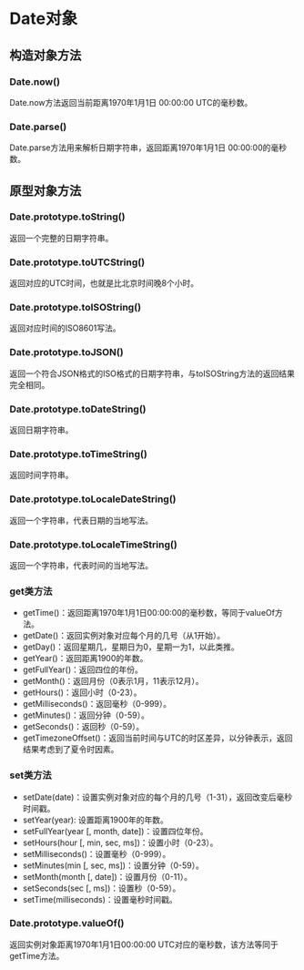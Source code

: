 # Date对象

## 构造对象方法

### Date.now()
Date.now方法返回当前距离1970年1月1日 00:00:00 UTC的毫秒数。

### Date.parse()
Date.parse方法用来解析日期字符串，返回距离1970年1月1日 00:00:00的毫秒数。

## 原型对象方法

### Date.prototype.toString()
返回一个完整的日期字符串。

### Date.prototype.toUTCString()
返回对应的UTC时间，也就是比北京时间晚8个小时。

### Date.prototype.toISOString()
返回对应时间的ISO8601写法。

### Date.prototype.toJSON()
返回一个符合JSON格式的ISO格式的日期字符串，与toISOString方法的返回结果完全相同。

### Date.prototype.toDateString()
返回日期字符串。

### Date.prototype.toTimeString()
返回时间字符串。

### Date.prototype.toLocaleDateString()
返回一个字符串，代表日期的当地写法。

### Date.prototype.toLocaleTimeString()
返回一个字符串，代表时间的当地写法。

### get类方法

- getTime()：返回距离1970年1月1日00:00:00的毫秒数，等同于valueOf方法。
- getDate()：返回实例对象对应每个月的几号（从1开始）。
- getDay()：返回星期几，星期日为0，星期一为1，以此类推。
- getYear()：返回距离1900的年数。
- getFullYear()：返回四位的年份。
- getMonth()：返回月份（0表示1月，11表示12月）。
- getHours()：返回小时（0-23）。
- getMilliseconds()：返回毫秒（0-999）。
- getMinutes()：返回分钟（0-59）。
- getSeconds()：返回秒（0-59）。
- getTimezoneOffset()：返回当前时间与UTC的时区差异，以分钟表示，返回结果考虑到了夏令时因素。

### set类方法

- setDate(date)：设置实例对象对应的每个月的几号（1-31），返回改变后毫秒时间戳。
- setYear(year): 设置距离1900年的年数。
- setFullYear(year [, month, date])：设置四位年份。
- setHours(hour [, min, sec, ms])：设置小时（0-23）。
- setMilliseconds()：设置毫秒（0-999）。
- setMinutes(min [, sec, ms])：设置分钟（0-59）。
- setMonth(month [, date])：设置月份（0-11）。
- setSeconds(sec [, ms])：设置秒（0-59）。
- setTime(milliseconds)：设置毫秒时间戳。

### Date.prototype.valueOf()
返回实例对象距离1970年1月1日00:00:00 UTC对应的毫秒数，该方法等同于getTime方法。